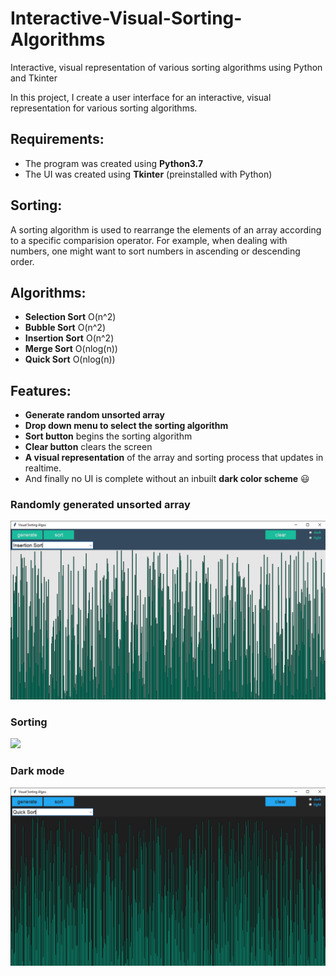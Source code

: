 # Interactive-Visual-Sorting-Algorithms
Interactive, visual representation of various sorting algorithms using Python and Tkinter

In this project, I create a user interface for an interactive, visual representation for various sorting algorithms.

## Requirements:
* The program was created using **Python3.7**
* The UI was created using **Tkinter** (preinstalled with Python)

## Sorting:
A sorting algorithm is used to rearrange the elements of an array according to a specific comparision operator. For example, when dealing with numbers, one might want to sort numbers in ascending or descending order. 

## Algorithms:
* **Selection Sort** O(n^2)
* **Bubble Sort** O(n^2)
* **Insertion Sort** O(n^2)
* **Merge Sort** O(nlog(n))
* **Quick Sort** O(nlog(n))

## Features:
* **Generate random unsorted array**
* **Drop down menu to select the sorting algorithm**
* **Sort button** begins the sorting algorithm
* **Clear button** clears the screen
* **A visual representation** of the array and sorting process that updates in realtime.
* And finally no UI is complete without an inbuilt **dark color scheme** :smiley:

### Randomly generated unsorted array

<img src="media/unsorted.png">

### Sorting

<img src="media/sorting.gif">

### Dark mode

<img src="media/dark mode.png">

